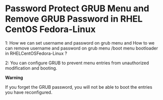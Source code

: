 # Password Protect GRUB Menu and Remove GRUB Password in RHEL CentOS Fedora-Linux

1: How we can set username and password on grub menu and How to we can remove username and password on grub menu /boot menu bootloader in RHELCentOSFedora-Linux ?

 

2: You can configure GRUB to prevent menu entries from unauthorized modification and booting.


**Warning**

 If you forget the GRUB password, you will not be able to boot the entries you have reconfigured.
